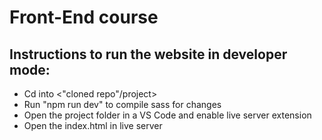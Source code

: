 <h1>Front-End course</h1>
<h2>Instructions to run the website in developer mode:</h2>

* Cd into <"cloned repo"/project>
* Run "npm run dev" to compile sass for changes
* Open the project folder in a VS Code and enable live server extension
* Open the index.html in live server